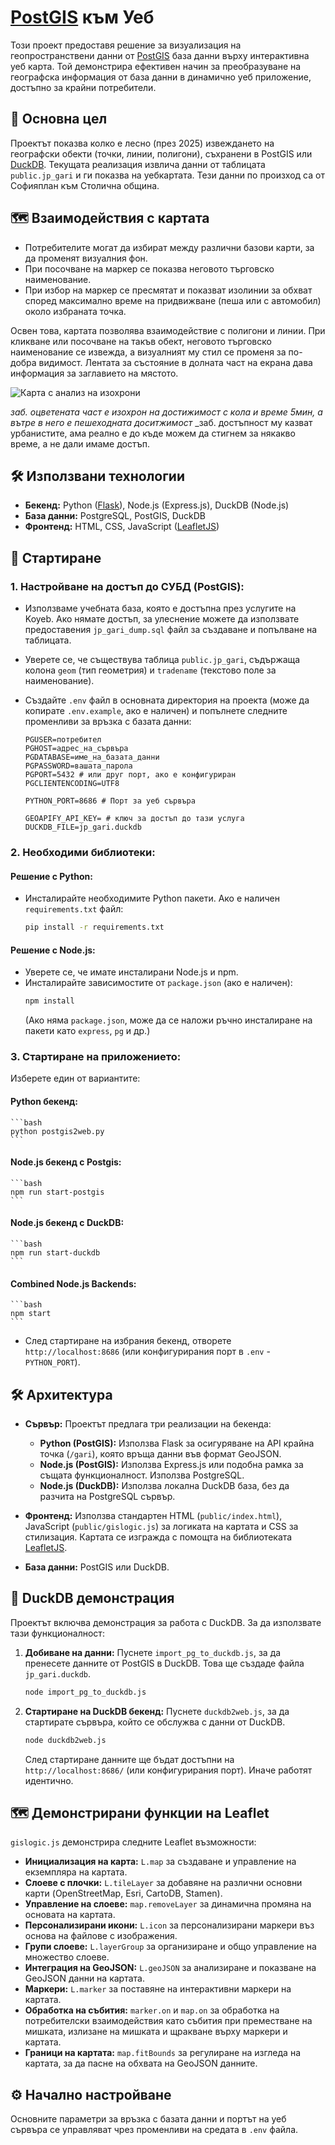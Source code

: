# [PostGIS](https://postgis.net/) към Уеб 

Този проект предоставя решение за визуализация на геопространствени данни от [PostGIS](https://postgis.net/) база данни върху интерактивна уеб карта. Той демонстрира ефективен начин за преобразуване на географска информация от база данни в динамично уеб приложение, достъпно за крайни потребители.

## 🎯 Основна цел

Проектът показва колко е лесно (през 2025) извеждането на географски обекти (точки, линии, полигони), съхранени в PostGIS или [DuckDB](https://duckdb.org/). Текущата реализация извлича данни от таблицата `public.jp_gari` и ги показва на уебкартата. Тези данни по произход са от Софияплан към Столична община.

## 🗺️ Взаимодействия с картата

- Потребителите могат да избират между различни базови карти, за да променят визуалния фон. 
- При посочване на маркер се показва неговото търговско наименование.
- При избор на маркер се пресмятат и показват изолинии за обхват според максимално време на придвижване (пеша или с автомобил) около избраната точка.

Освен това, картата позволява взаимодействие с полигони и линии. При кликване или посочване на такъв обект, неговото търговско наименование се извежда, а визуалният му стил се променя за по-добра видимост. Лентата за състояние в долната част на екрана дава информация за заглавието на мястото.

![Карта с анализ на изохрони](map.with.analysis.png)

_заб. оцветената част е изохрон на достижимост  с кола и време 5мин, а вътре в него е пешеходната доситжимост_
_заб. достъпност му казват урбанистите, ама реално е до къде можем да стигнем за някакво време, а не дали имаме достъп.

## 🛠️ Използвани технологии

*   **Бекенд:** Python ([Flask](https://flask.palletsprojects.com/)), Node.js (Express.js), DuckDB (Node.js)
*   **База данни:** PostgreSQL, PostGIS, DuckDB
*   **Фронтенд:** HTML, CSS, JavaScript ([LeafletJS](https://leafletjs.com/))

## 🚀 Стартиране

### 1. Настройване на достъп до СУБД (PostGIS):

*   Използваме учебната база, която е достъпна през услугите на Koyeb. Ако нямате достъп, за улеснение можете да използвате предоставения `jp_gari_dump.sql` файл за създаване и попълване на таблицата. 
  
*   Уверете се, че съществува таблица `public.jp_gari`, съдържаща колона `geom` (тип геометрия) и `tradename` (текстово поле за наименование). 
  
*   Създайте `.env` файл в основната директория на проекта (може да копирате `.env.example`, ако е наличен) и попълнете следните променливи за връзка с базата данни:
    ```env
    PGUSER=потребител
    PGHOST=адрес_на_сървъра
    PGDATABASE=име_на_базата_данни
    PGPASSWORD=вашата_парола
    PGPORT=5432 # или друг порт, ако е конфигуриран
    PGCLIENTENCODING=UTF8

    PYTHON_PORT=8686 # Порт за уеб сървъра
    
    GEOAPIFY_API_KEY= # ключ за достъп до тази услуга
    DUCKDB_FILE=jp_gari.duckdb

    ```

### 2. Необходими библиотеки:

#### Решение с Python:
*   Инсталирайте необходимите Python пакети. Ако е наличен `requirements.txt` файл:
    ```bash
    pip install -r requirements.txt
    ```

#### Решение с Node.js:
*   Уверете се, че имате инсталирани Node.js и npm.
*   Инсталирайте зависимостите от `package.json` (ако е наличен):
    ```bash
    npm install
    ```
    (Ако няма `package.json`, може да се наложи ръчно инсталиране на пакети като `express`, `pg` и др.)

### 3. Стартиране на приложението:

Изберете един от вариантите:

#### Python бекенд:

    ```bash
    python postgis2web.py
    ```

#### Node.js бекенд с Postgis:

    ```bash
    npm run start-postgis
    ```

#### Node.js бекенд с DuckDB:

    ```bash
    npm run start-duckdb
    ```

#### Combined Node.js Backends:

    ```bash
    npm start
    ```

*   След стартиране на избрания бекенд, отворете `http://localhost:8686` (или конфигурирания порт в `.env` - `PYTHON_PORT`).

## 🛠️ Архитектура

*   **Сървър:** Проектът предлага три реализации на бекенда:
    *   **Python (PostGIS):** Използва Flask за осигуряване на API крайна точка (`/gari`), която връща данни във формат GeoJSON.
    *   **Node.js (PostGIS):** Използва Express.js или подобна рамка за същата функционалност. Използва PostgreSQL.
    *   **Node.js (DuckDB):** Използва локална DuckDB база, без да разчита на PostgreSQL сървър.

*   **Фронтенд:** Използва стандартен HTML (`public/index.html`), JavaScript (`public/gislogic.js`) за логиката на картата и CSS за стилизация. Картата се изгражда с помощта на библиотеката [LeafletJS](https://leafletjs.com/).

*   **База данни:** PostGIS или DuckDB.

## 🦆 DuckDB демонстрация

Проектът включва демонстрация за работа с DuckDB. За да използвате тази функционалност:

1.  **Добиване на данни:** Пуснете `import_pg_to_duckdb.js`, за да пренесете данните от PostGIS в DuckDB. Това ще създаде файла `jp_gari.duckdb`.
    ```bash
    node import_pg_to_duckdb.js
    ```
2.  **Стартиране на DuckDB бекенд:** Пуснете `duckdb2web.js`, за да стартирате сървъра, който се обслужва с данни от DuckDB.
    ```bash
    node duckdb2web.js
    ```
    След стартиране данните ще бъдат достъпни на `http://localhost:8686/` (или конфигурирания порт). Иначе работят идентично.

## 🗺️ Демонстрирани функции на Leaflet

`gislogic.js` демонстрира следните Leaflet възможности:

-   **Инициализация на карта:** `L.map` за създаване и управление на екземпляра на картата.
-   **Слоеве с плочки:** `L.tileLayer` за добавяне на различни основни карти (OpenStreetMap, Esri, CartoDB, Stamen).
-   **Управление на слоеве:** `map.removeLayer` за динамична промяна на основата на картата.
-   **Персонализирани икони:** `L.icon` за персонализирани маркери въз основа на файлове с изображения.
-   **Групи слоеве:** `L.layerGroup` за организиране и общо управление на множество слоеве.
-   **Интеграция на GeoJSON:** `L.geoJSON` за анализиране и показване на GeoJSON данни на картата.
-   **Маркери:** `L.marker` за поставяне на интерактивни маркери на картата.
-   **Обработка на събития:** `marker.on` и `map.on` за обработка на потребителски взаимодействия като събития при преместване на мишката, излизане на мишката и щракване върху маркери и картата.
-   **Граници на картата:** `map.fitBounds` за регулиране на изгледа на картата, за да пасне на обхвата на GeoJSON данните.

## ⚙️ Начално настройване

Основните параметри за връзка с базата данни и портът на уеб сървъра се управляват чрез променливи на средата в `.env` файла.
